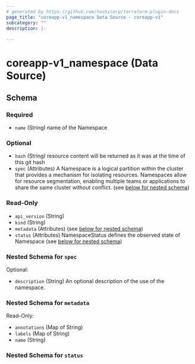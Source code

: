 ```yaml
---
# generated by https://github.com/hashicorp/terraform-plugin-docs
page_title: "coreapp-v1_namespace Data Source - coreapp-v1"
subcategory: ""
description: |-
  
---
```


# coreapp-v1_namespace (Data Source)





<!-- schema generated by tfplugindocs -->
## Schema

### Required

- `name` (String) name of the Namespace

### Optional

- `hash` (String) resource content will be returned as it was at the time of this git hash
- `spec` (Attributes) A Namespace is a logical partition within the cluster that provides a mechanism for isolating resources.
Namespaces allow for resource segmentation, enabling multiple teams or applications to share the same cluster without conflict. (see [below for nested schema](#nestedatt--spec))

### Read-Only

- `api_version` (String)
- `kind` (String)
- `metadata` (Attributes) (see [below for nested schema](#nestedatt--metadata))
- `status` (Attributes) NamespaceStatus defines the observed state of Namespace (see [below for nested schema](#nestedatt--status))

<a id="nestedatt--spec"></a>
### Nested Schema for `spec`

Optional:

- `description` (String) An optional description of the use of the namespace.


<a id="nestedatt--metadata"></a>
### Nested Schema for `metadata`

Read-Only:

- `annotations` (Map of String)
- `labels` (Map of String)
- `name` (String)


<a id="nestedatt--status"></a>
### Nested Schema for `status`
